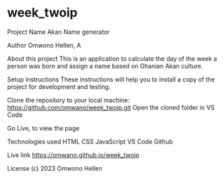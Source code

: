 # week_twoip

Project Name
Akan Name generator

Author
Omwono Hellen, A

About this project
This is an application to calculate the day of the week a person was born and assign a name based on Ghanian Akan culture.

Setup instructions
These instructions will help you to install a copy of the project for development and testing.

Clone the repository to your local machine: https://github.com/omwano/week_twoip.git
Open the cloned folder in VS Code

Go Live, to view the page

Technologies used
HTML
CSS
JavaScript
VS Code
Github

Live link
https://omwano.github.io/week_twoip

License
(c) 2023 Omwono Hellen

